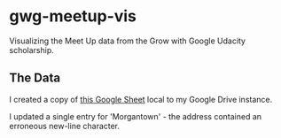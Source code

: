 # gwg-meetup-vis
Visualizing the Meet Up data from the Grow with Google Udacity scholarship.


## The Data
I created a copy of [this Google Sheet](https://docs.google.com/spreadsheets/d/1lkgHakwCBx9FwEk64dHeNiEZn_NfFjuh4VjWM443oZQ/edit#gid=1547637511) local
to my Google Drive instance.

I updated a single entry for 'Morgantown' - the address contained an erroneous new-line character.
